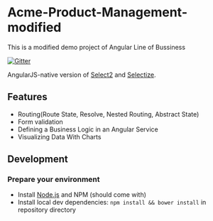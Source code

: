# Acme-Product-Management-modified 
This is a modified demo project of Angular Line of Bussiness

[![Gitter](https://badges.gitter.im/Join%20Chat.svg)](https://gitter.im/angular-ui/ui-select?utm_source=badge&utm_medium=badge&utm_campaign=pr-badge&utm_content=badge)

AngularJS-native version of [Select2](http://ivaynberg.github.io/select2/) and [Selectize](http://brianreavis.github.io/selectize.js/).



## Features

- Routing(Route State, Resolve, Nested Routing, Abstract State)
- Form validation
- Defining a Business Logic in an Angular Service
- Visualizing Data With Charts



## Development

### Prepare your environment
* Install [Node.js](http://nodejs.org/) and NPM (should come with)
* Install local dev dependencies: `npm install && bower install` in repository directory

